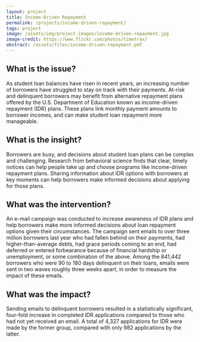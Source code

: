 ```yaml
---
layout: project
title: Income-Driven Repayment
permalink: /projects/income-driven-repayment/
tags: project
image: /assets/img/project-images/income-driven-repayment.jpg
image-credit: https://www.flickr.com/photos/timetrax/
abstract: /assets/files/income-driven-repayment.pdf
---
```

## What is the issue?

As student loan balances have risen in recent years, an increasing number of borrowers have struggled to stay on track with their payments. At-risk and delinquent borrowers may benefit from alternative repayment plans offered by the U.S. Department of Education known as income-driven repayment (IDR) plans. These plans link monthly payment amounts to borrower incomes, and can make student loan repayment more manageable.

## What is the insight?

Borrowers are busy, and decisions about student loan plans can be complex and challenging. Research from behavioral science finds that clear, timely notices can help people take up and choose programs like income-driven repayment plans. Sharing information about IDR options with borrowers at key moments can help borrowers make informed decisions about applying for those plans.

## What was the intervention?

An e-mail campaign was conducted to increase awareness of IDR plans and help borrowers make more informed decisions about loan repayment options given their circumstances. The campaign sent emails to over three million borrowers last year who had fallen behind on their payments, had higher-than-average debts, had grace periods coming to an end, had deferred or entered forbearance because of financial hardship or unemployment, or some combination of the above. Among the 841,442 borrowers who were 90 to 180 days delinquent on their loans, emails were sent in two waves roughly three weeks apart, in order to measure the impact of these emails.

## What was the impact?

Sending emails to delinquent borrowers resulted in a statistically significant, four-fold increase in completed IDR applications compared to those who had not yet received an email. A total of 4,327 applications for IDR were made by the former group, compared with only 982 applications by the latter.
